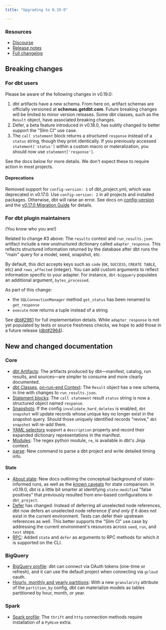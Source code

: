 ```yaml
---
title: "Upgrading to 0.19.0"

---
```


### Resources

- [Discourse](https://discourse.getdbt.com/t/1951)
- [Release notes](https://github.com/dbt-labs/dbt-core/releases/tag/v0.19.0)
- [Full changelog](https://github.com/dbt-labs/dbt-core/blob/0.19.latest/CHANGELOG.md)

## Breaking changes

### For dbt users

Please be aware of the following changes in v0.19.0:

1. dbt artifacts have a new schema. From here on, artifact schemas are officially versioned at **schemas.getdbt.com**. Future breaking changes will be limited to minor version releases. Some dbt classes, such as the `Result` object, have associated breaking changes.
2. Defer, a beta feature introduced in v0.18.0, has subtly changed to better support the "Slim CI" use case.
3. The `call statement` block returns a structured `response` instead of a `status` string, though they print identically. If you previously accessed `statement['status']` within a custom macro or materalization, you should now use `statement['response']`.

See the docs below for more details. We don't expect these to require action in most projects.

#### Deprecations

Removed support for `config-version: 1` of dbt_project.yml, which was deprecated in v0.17.0. Use `config-version: 2` in all projects and installed packages. Otherwise, dbt will raise an error. See docs on [config-version](/reference/project-configs/config-version) and the [v0.17.0 Migration Guide](/guides/migration/versions) for details.

### For dbt plugin maintainers

(You know who you are!)

Related to change #3 above: The `results` context and `run_results.json` artifact include a new unstructured dictionary called `adapter_response`. This reflects structured information returned by the database after dbt runs the "main" query for a model, seed, snapshot, etc.

By default, this dict accepts keys such as `code` (`OK`, `SUCCESS`, `CREATE TABLE`, etc) and `rows_affected` (integer). You can add custom arguments to reflect information specific to your adapter. For instance, `dbt-bigquery` populates an additional argument, `bytes_processed`.

As part of this change:
- the `SQLConnectionManager` method `get_status` has been renamed to `get_response`
- `execute` now returns a tuple instead of a string

See [dbt#2961](https://github.com/dbt-labs/dbt-core/pull/2961) for full implementation details. While `adapter_response` is not yet populated by tests or source freshness checks, we hope to add those in a future release ([dbt#2964](https://github.com/dbt-labs/dbt-core/issues/2964)).

## New and changed documentation

### Core
- [dbt Artifacts](/docs/deploy/artifacts): The <Term id="json" /> artifacts produced by dbt—manifest, catalog, run results, and sources—are simpler to consume and more clearly documented.
- [dbt Classes](/reference/dbt-classes#result-objects), [on-run-end Context](/reference/dbt-jinja-functions/on-run-end-context#results): The `Result` object has a new schema, in line with changes to `run_results.json`.
- [Statement blocks](/reference/dbt-jinja-functions/statement-blocks): The `call statement` result `status` string is now a structured object named `response`.
- [Snapshots](/docs/build/snapshots#snapshot-configurations): If the config `invalidate_hard_deletes` is enabled, `dbt snapshot` will update records whose unique key no longer exist in the snapshot query. Should those uniquely identified records "revive," `dbt snapshot` will re-add them.
- [YAML selectors](/reference/node-selection/yaml-selectors) support a `description` property and record their expanded dictionary representations in the manifest.
- [Modules](/reference/dbt-jinja-functions/modules): The regex python module, `re`, is available in dbt's Jinja context.
- [parse](/reference/commands/parse): New command to parse a dbt project and write detailed timing info.

#### State
- [About state](/docs/deploy/about-state): New docs outlining the conceptual background of state-informed runs, as well as the [known caveats](/reference/node-selection/state-comparison-caveats) for state comparison. In v0.19.0, dbt is a little bit smarter at identifying `state:modified` "false positives" that previously resulted from env-based configurations in `dbt_project`.
- [Defer](/reference/node-selection/defer) has changed: Instead of deferring all unselected node references, dbt now defers an unselected node reference _if and only if_ it does not exist in the current environment. Tests can defer their upstream references as well. This better supports the "Slim CI" use case by addressing the current environment's resources across `seed`, `run`, and `test` steps.
- [RPC](/reference/commands/rpc): Added `state` and `defer` as arguments to RPC methods for which it is supported on the CLI.

### BigQuery
- [BigQuery profile](/reference/warehouse-setups/bigquery-setup): dbt can connect via OAuth tokens (one-time or refresh), and it can use the default project when connecting via `gcloud` oauth.
- [Hourly, monthly and yearly partitions](/reference/resource-configs/bigquery-configs#partitioning-by-a-date-or-timestamp): With a new `granularity` attribute of the `partition_by` config, dbt can materialize models as tables partitioned by hour, month, or year.

### Spark
- [Spark profile](/reference/warehouse-setups/spark-setup): The `thrift` and `http` connection methods require installation of a `PyHive` extra.
